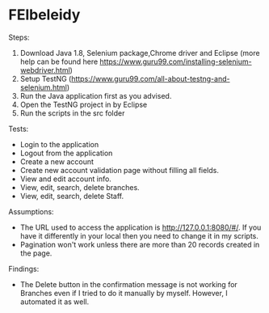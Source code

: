 # FElbeleidy
Steps:
1. Download Java 1.8, Selenium package,Chrome driver and Eclipse (more help can be found here https://www.guru99.com/installing-selenium-webdriver.html)
2. Setup TestNG (https://www.guru99.com/all-about-testng-and-selenium.html)
3. Run the Java application first as you advised.
4. Open the TestNG project in by Eclipse
5. Run the scripts in the src folder

Tests:
- Login to the application
- Logout from the application
- Create a new account
- Create new account validation page without filling all fields.
- View and edit account info.
- View, edit, search, delete branches.
- View, edit, search, delete Staff.


Assumptions:
- The URL used to access the application is http://127.0.0.1:8080/#/. If you have it differently in your local then you need to change it in my scripts.
- Pagination won't work unless there are more than 20 records created in the page. 

Findings:
- The Delete button in the confirmation message is not working for Branches even if I tried to do it manually by myself. However, I automated it as well.
